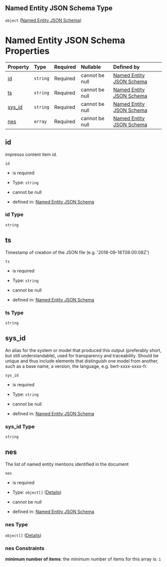 ## Named Entity JSON Schema Type

`object` ([Named Entity JSON Schema](entities.md))

# Named Entity JSON Schema Properties

| Property           | Type     | Required | Nullable       | Defined by                                                                                                                                           |
| :----------------- | :------- | :------- | :------------- | :--------------------------------------------------------------------------------------------------------------------------------------------------- |
| [id](#id)          | `string` | Required | cannot be null | [Named Entity JSON Schema](entities-properties-id.md "https://impresso.github.io/impresso-schemas/json/entities.schema.json#/properties/id")         |
| [ts](#ts)          | `string` | Required | cannot be null | [Named Entity JSON Schema](entities-properties-ts.md "https://impresso.github.io/impresso-schemas/json/entities.schema.json#/properties/ts")         |
| [sys\_id](#sys_id) | `string` | Required | cannot be null | [Named Entity JSON Schema](entities-properties-sys_id.md "https://impresso.github.io/impresso-schemas/json/entities.schema.json#/properties/sys_id") |
| [nes](#nes)        | `array`  | Required | cannot be null | [Named Entity JSON Schema](entities-properties-nes.md "https://impresso.github.io/impresso-schemas/json/entities.schema.json#/properties/nes")       |

## id

impresso content item id.

`id`

*   is required

*   Type: `string`

*   cannot be null

*   defined in: [Named Entity JSON Schema](entities-properties-id.md "https://impresso.github.io/impresso-schemas/json/entities.schema.json#/properties/id")

### id Type

`string`

## ts

Timestamp of creation of the JSON file (e.g. '2018-09-18T08:00:08Z')

`ts`

*   is required

*   Type: `string`

*   cannot be null

*   defined in: [Named Entity JSON Schema](entities-properties-ts.md "https://impresso.github.io/impresso-schemas/json/entities.schema.json#/properties/ts")

### ts Type

`string`

## sys\_id

An alias for the system or model that produced this output (preferably short, but still understandable), used for transparency and traceability. Should be unique and thus include elements that distinguish one model from another, such as a base name, a version, the language, e.g. bert-xxxx-xxxx-fr.

`sys_id`

*   is required

*   Type: `string`

*   cannot be null

*   defined in: [Named Entity JSON Schema](entities-properties-sys_id.md "https://impresso.github.io/impresso-schemas/json/entities.schema.json#/properties/sys_id")

### sys\_id Type

`string`

## nes

The list of named entity mentions identified in the document

`nes`

*   is required

*   Type: `object[]` ([Details](entities-properties-nes-items.md))

*   cannot be null

*   defined in: [Named Entity JSON Schema](entities-properties-nes.md "https://impresso.github.io/impresso-schemas/json/entities.schema.json#/properties/nes")

### nes Type

`object[]` ([Details](entities-properties-nes-items.md))

### nes Constraints

**minimum number of items**: the minimum number of items for this array is: `1`
